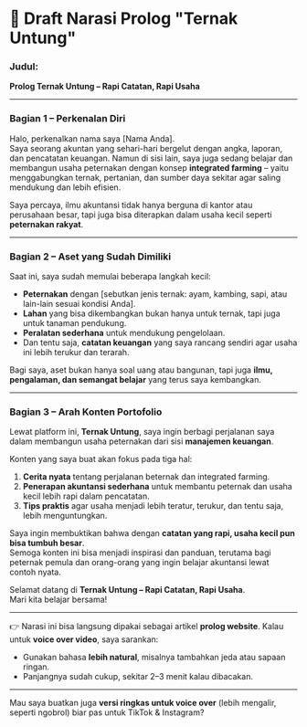 
# 📝 Draft Narasi Prolog "Ternak Untung"

### Judul:

**Prolog Ternak Untung – Rapi Catatan, Rapi Usaha**

---

### Bagian 1 – Perkenalan Diri

Halo, perkenalkan nama saya [Nama Anda].  
Saya seorang akuntan yang sehari-hari bergelut dengan angka, laporan, dan pencatatan keuangan. Namun di sisi lain, saya juga sedang belajar dan membangun usaha peternakan dengan konsep **integrated farming** – yaitu menggabungkan ternak, pertanian, dan sumber daya sekitar agar saling mendukung dan lebih efisien.

Saya percaya, ilmu akuntansi tidak hanya berguna di kantor atau perusahaan besar, tapi juga bisa diterapkan dalam usaha kecil seperti **peternakan rakyat**.

---

### Bagian 2 – Aset yang Sudah Dimiliki

Saat ini, saya sudah memulai beberapa langkah kecil:

- **Peternakan** dengan [sebutkan jenis ternak: ayam, kambing, sapi, atau lain-lain sesuai kondisi Anda].
- **Lahan** yang bisa dikembangkan bukan hanya untuk ternak, tapi juga untuk tanaman pendukung.
- **Peralatan sederhana** untuk mendukung pengelolaan.
- Dan tentu saja, **catatan keuangan** yang saya rancang sendiri agar usaha ini lebih terukur dan terarah.

Bagi saya, aset bukan hanya soal uang atau bangunan, tapi juga **ilmu, pengalaman, dan semangat belajar** yang terus saya kembangkan.

---

### Bagian 3 – Arah Konten Portofolio

Lewat platform ini, **Ternak Untung**, saya ingin berbagi perjalanan saya dalam membangun usaha peternakan dari sisi **manajemen keuangan**.

Konten yang saya buat akan fokus pada tiga hal:

1. **Cerita nyata** tentang perjalanan beternak dan integrated farming.
2. **Penerapan akuntansi sederhana** untuk membantu peternak dan usaha kecil lebih rapi dalam pencatatan.
3. **Tips praktis** agar usaha menjadi lebih teratur, terukur, dan tentu saja, lebih menguntungkan.

Saya ingin membuktikan bahwa dengan **catatan yang rapi, usaha kecil pun bisa tumbuh besar**.  
Semoga konten ini bisa menjadi inspirasi dan panduan, terutama bagi peternak pemula dan orang-orang yang ingin belajar akuntansi lewat contoh nyata.

Selamat datang di **Ternak Untung – Rapi Catatan, Rapi Usaha**.  
Mari kita belajar bersama!

---

👉 Narasi ini bisa langsung dipakai sebagai artikel **prolog website**. Kalau untuk **voice over video**, saya sarankan:

- Gunakan bahasa **lebih natural**, misalnya tambahkan jeda atau sapaan ringan.
- Panjangnya sudah cukup, sekitar 2–3 menit kalau dibacakan.

---

Mau saya buatkan juga **versi ringkas untuk voice over** (lebih mengalir, seperti ngobrol) biar pas untuk TikTok & Instagram?